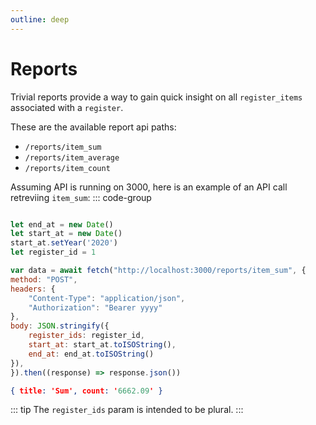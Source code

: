 ```yaml
---
outline: deep
---
```


# Reports
Trivial reports provide a way to gain quick insight on all `register_items` associated with a `register`.

These are the available report api paths:
- `/reports/item_sum`
- `/reports/item_average`
- `/reports/item_count`

Assuming API is running on 3000, here is an example of an API call retreviing `item_sum`:
::: code-group
``` javascript [Request]

let end_at = new Date()
let start_at = new Date()
start_at.setYear('2020') 
let register_id = 1

var data = await fetch("http://localhost:3000/reports/item_sum", {
method: "POST",
headers: {
    "Content-Type": "application/json",
    "Authorization": "Bearer yyyy"
},
body: JSON.stringify({
    register_ids: register_id,
    start_at: start_at.toISOString(),
    end_at: end_at.toISOString()
}),
}).then((response) => response.json())

```
``` json [Response]
{ title: 'Sum', count: '6662.09' }
```

::: tip The `register_ids` param is intended to be plural.
:::

